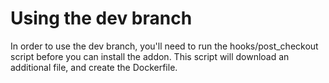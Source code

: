 # Using the dev branch

In order to use the dev branch, you'll need to run the hooks/post_checkout
script before you can install the addon.  This script will download an
additional file, and create the Dockerfile.

